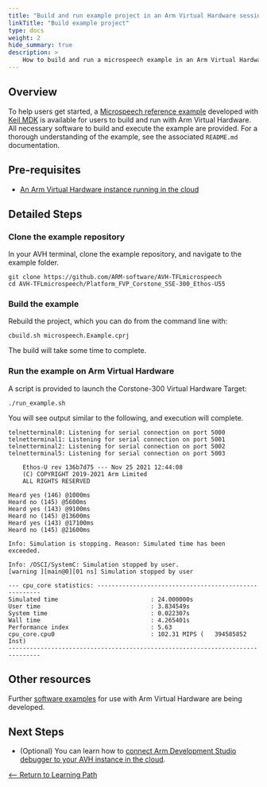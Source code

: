 ```yaml
---
title: "Build and run example project in an Arm Virtual Hardware session in the cloud"
linkTitle: "Build example project"
type: docs
weight: 2
hide_summary: true
description: >
    How to build and run a microspeech example in an Arm Virtual Hardware session in the cloud.
---
```

## Overview

To help users get started, a [Microspeech reference example](https://github.com/ARM-software/AVH-TFLmicrospeech) developed with [Keil MDK](https://www2.keil.com/mdk5) is available for users to build and run with Arm Virtual Hardware. All necessary software to build and execute the example are provided. For a thorough understanding of the example, see the associated `README.md` documentation.

## Pre-requisites

* [An Arm Virtual Hardware instance running in the cloud](/iot/aws/launch)

## Detailed Steps

### Clone the example repository

In your AVH terminal, clone the example repository, and navigate to the example folder.
```console
git clone https://github.com/ARM-software/AVH-TFLmicrospeech
cd AVH-TFLmicrospeech/Platform_FVP_Corstone_SSE-300_Ethos-U55
```

### Build the example

Rebuild the project, which you can do from the command line with:
```console
cbuild.sh microspeech.Example.cprj
```
The build will take some time to complete.

### Run the example on Arm Virtual Hardware

A script is provided to launch the Corstone-300 Virtual Hardware Target:
```console
./run_example.sh
```
You will see output similar to the following, and execution will complete.
```
telnetterminal0: Listening for serial connection on port 5000
telnetterminal1: Listening for serial connection on port 5001
telnetterminal2: Listening for serial connection on port 5002
telnetterminal5: Listening for serial connection on port 5003

    Ethos-U rev 136b7d75 --- Nov 25 2021 12:44:08
    (C) COPYRIGHT 2019-2021 Arm Limited
    ALL RIGHTS RESERVED

Heard yes (146) @1000ms
Heard no (145) @5600ms
Heard yes (143) @9100ms
Heard no (145) @13600ms
Heard yes (143) @17100ms
Heard no (145) @21600ms

Info: Simulation is stopping. Reason: Simulated time has been exceeded.

Info: /OSCI/SystemC: Simulation stopped by user.
[warning ][main@0][01 ns] Simulation stopped by user

--- cpu_core statistics: ------------------------------------------------------
Simulated time                          : 24.000000s
User time                               : 3.834549s
System time                             : 0.022307s
Wall time                               : 4.265401s
Performance index                       : 5.63
cpu_core.cpu0                           : 102.31 MIPS (   394585852 Inst)
-------------------------------------------------------------------------------
```
## Other resources

Further [software examples](https://arm-software.github.io/AVH/main/examples/html/index.html) for use with Arm Virtual Hardware are being developed.

## Next Steps

* (Optional) You can learn how to [connect Arm Development Studio debugger to your AVH instance in the cloud](/iot/avh/arm-development-studio).

[<-- Return to Learning Path](/iot/avh/#sections)
